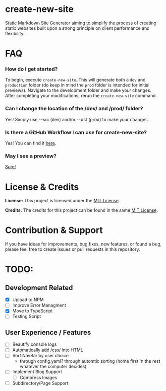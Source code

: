 # create-new-site

Static Markdown Site Generator aiming to simplify the process of creating static websites built upon a
strong principle on client performance and flexibility.

# FAQ

### How do I get started?

To begin, execute `create-new-site`. This will generate both a `dev` and `production`
folder (do keep in mind the `prod` folder is intended for initial previews).
Navigate to the development folder and make your changes.
After completing your modifications, rerun the `create-new-site` command.

### Can I change the location of the /dev/ and /prod/ folder?

Yes! Simply use --src (dev) and/or --dst (prod) to make your changes.

### Is there a GitHub Workflow I can use for create-new-site?

Yes! You can find it
[here](https://github.com/juanpisss/create-new-site/blob/main/.github/workflows/gh-pages-deploy.yml).

### May I see a preview?

[Sure!](https://shmugo.co)

# License & Credits

**License:** This project is licensed under the
[MIT License](https://github.com/juanpisss/create-new-site/blob/main/LICENSE).

**Credits:** The credits for this project can be found in the same
[MIT License](https://github.com/juanpisss/create-new-site/blob/main/LICENSE).

# Contribution & Support

If you have ideas for improvements, bug fixes, new features, or found a bug, please feel free
to create issues or pull requests in this repository.

# TODO:

## Development Related

-   [x] Upload to NPM
-   [ ] Improve Error Managment
-   [x] Move to TypeScript
-   [ ] Testing Script

## User Experience / Features

-   [ ] Beautify console logs
-   [ ] Automatically add /css/ into HTML
-   [ ] Sort NavBar by user choice
    -   through config.yaml? through automtic sorting (home first 'n the rest whatever the computer decides)
-   [ ] Implement Blog Support
    -   [ ] Compress Images
-   [ ] Subdirectory/Page Support
